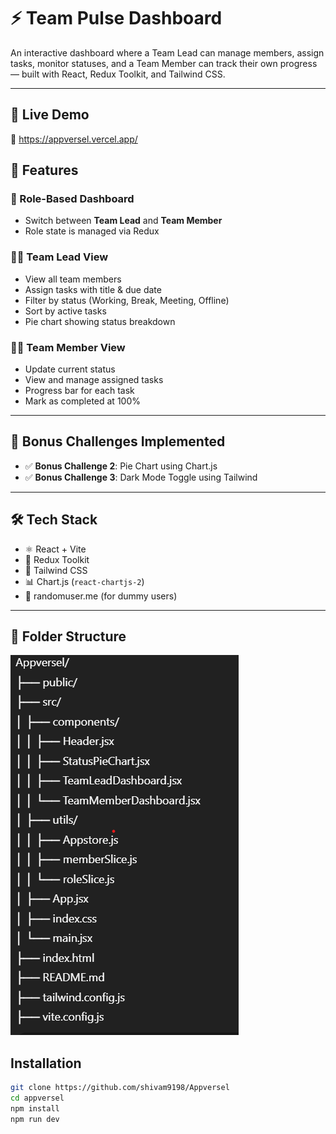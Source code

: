 # ⚡ Team Pulse Dashboard

An interactive dashboard where a Team Lead can manage members, assign tasks, monitor statuses, and a Team Member can track their own progress — built with React, Redux Toolkit, and Tailwind CSS.

---

## 🚀 Live Demo

🔗 https://appversel.vercel.app/


## 🧠 Features

### 👥 Role-Based Dashboard
- Switch between **Team Lead** and **Team Member**
- Role state is managed via Redux

### 🧑‍💼 Team Lead View
- View all team members
- Assign tasks with title & due date
- Filter by status (Working, Break, Meeting, Offline)
- Sort by active tasks
- Pie chart showing status breakdown

### 👨‍💻 Team Member View
- Update current status
- View and manage assigned tasks
- Progress bar for each task
- Mark as completed at 100%

---

## 🧩 Bonus Challenges Implemented

- ✅ **Bonus Challenge 2**: Pie Chart using Chart.js
- ✅ **Bonus Challenge 3**: Dark Mode Toggle using Tailwind

---

## 🛠 Tech Stack

- ⚛️ React + Vite
- 🧠 Redux Toolkit
- 🎨 Tailwind CSS
- 📊 Chart.js (`react-chartjs-2`)
- 🧪 randomuser.me (for dummy users)

---

## 📂 Folder Structure
![alt text](image.png)

##  Installation
```bash
git clone https://github.com/shivam9198/Appversel
cd appversel
npm install
npm run dev